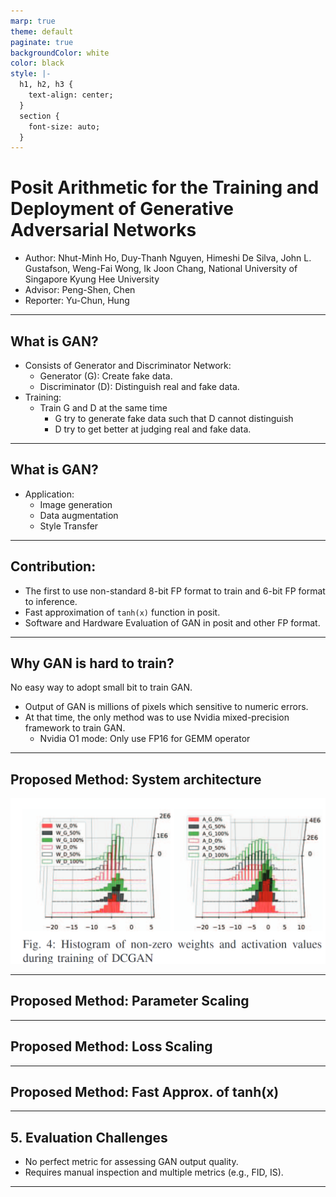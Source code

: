 ```yaml
---
marp: true
theme: default
paginate: true
backgroundColor: white
color: black
style: |-
  h1, h2, h3 {
    text-align: center;
  }
  section {
    font-size: auto;
  }
---
```


# Posit Arithmetic for the Training and Deployment of Generative Adversarial Networks

- Author: Nhut-Minh Ho, Duy-Thanh Nguyen, Himeshi De Silva, John L. Gustafson, Weng-Fai Wong, Ik Joon Chang,  National University of Singapore Kyung Hee University
- Advisor: Peng-Shen, Chen
- Reporter: Yu-Chun, Hung

---

## What is GAN?

- Consists of Generator and Discriminator Network:
	- Generator (G): Create fake data.
	- Discriminator (D): Distinguish real and fake data.
- Training:
	- Train G and D at the same time
		- G try to generate fake data such that D cannot distinguish
		- D try to get better at judging real and fake data.

---
## What is GAN?

- Application:
	- Image generation
	- Data augmentation
	- Style Transfer

---

## Contribution:

- The first to use non-standard 8-bit FP format to train and 6-bit FP format to inference.
- Fast approximation of `tanh(x)` function in posit.
- Software and Hardware Evaluation of GAN in posit and other FP format.

---

## Why GAN is hard to train? 

No easy way to adopt small bit to train GAN.
- Output of GAN is millions of pixels which sensitive to numeric errors.
- At that time, the only method was to use Nvidia mixed-precision framework to train GAN.
	- Nvidia O1 mode: Only use FP16 for GEMM operator

---

## Proposed Method: System architecture

![meow](posit_gan_image/Value_Distribution.png)

---

## Proposed Method: Parameter Scaling

---

## Proposed Method: Loss Scaling

---

## Proposed Method: Fast Approx. of tanh(x)

---

## 5. Evaluation Challenges  
- No perfect metric for assessing GAN output quality.  
- Requires manual inspection and multiple metrics (e.g., FID, IS).

---
